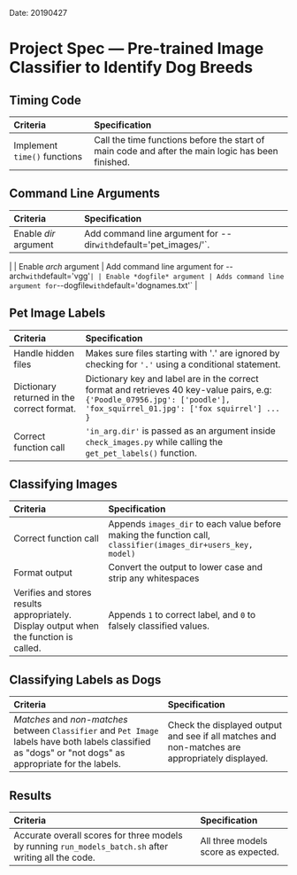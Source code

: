 Date: 20190427 

# Project Spec — Pre-trained Image Classifier to Identify Dog Breeds

## Timing Code

| Criteria | Specification  |
|:--|:--|
| Implement `time()` functions | Call the time functions before the start of main code and after the main logic has been finished. |


## Command Line Arguments

| Criteria | Specification  |
|:--|:--|
| Enable *dir* argument  | Add command line argument for --dir` with `default='pet_images/'`.
 |
| Enable *arch* argument | Add command line argument for --arch` with `default='vgg'` |
| Enable *dogfile* argument | Adds command line argument for `--dogfile` with `default='dognames.txt'` |


## Pet Image Labels


| Criteria | Specification  |
|:--|:--|
| Handle hidden files  | Makes sure files starting with '.' are ignored by checking for `'.'` using a conditional statement. |
| Dictionary returned in the correct format. | Dictionary key and label are in the correct format and retrieves 40 key-value pairs, e.g: `{'Poodle_07956.jpg': ['poodle'], 'fox_squirrel_01.jpg': ['fox squirrel'] ... }` |
| Correct function call | `'in_arg.dir'` is passed as an argument inside `check_images.py` while calling the `get_pet_labels()` function. |


## Classifying Images

| Criteria | Specification  |
|:--|:--|
| Correct function call | Appends `images_dir` to each value before making the function call, `classifier(images_dir+users_key, model)` |
| Format output | Convert the output to lower case and strip any whitespaces |
| Verifies and stores results appropriately. Display output when the function is called. | Appends `1` to correct label, and `0` to falsely classified values. |


## Classifying Labels as Dogs

| Criteria | Specification  |
|:--|:--|
| *Matches* and *non-matches* between `Classifier` and `Pet Image` labels have both labels classified as "dogs" or "not dogs" as appropriate for the labels.  | Check the displayed output and see if all matches and non-matches are appropriately displayed. |

## Results

| Criteria | Specification  |
|:--|:--|
| Accurate overall scores for three models by running `run_models_batch.sh` after writing all the code. | All three models score as expected. |





